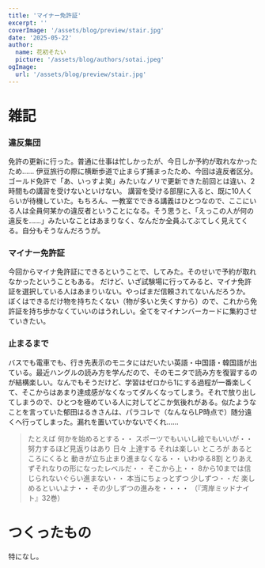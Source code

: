 ```yaml
---
title: 'マイナー免許証'
excerpt: ''
coverImage: '/assets/blog/preview/stair.jpg'
date: '2025-05-22'
author:
  name: 花初そたい
  picture: '/assets/blog/authors/sotai.jpeg'
ogImage:
  url: '/assets/blog/preview/stair.jpg'
---
```

# 雑記
### 違反集団
免許の更新に行った。普通に仕事は忙しかったが、今日しか予約が取れなかったため……
伊豆旅行の際に横断歩道で止まらず捕まったため、今回は違反者区分。ゴールド免許で「あ、いっすよ笑」みたいなノリで更新できた前回とは違い、2時間もの講習を受けないといけない。
講習を受ける部屋に入ると、既に10人くらいが待機していた。もちろん、一教室でできる講義はひとつなので、ここにいる人は全員何某かの違反者ということになる。そう思うと、「えっこの人が何の違反を……」みたいなことはあまりなく、なんだか全員ふてぶてしく見えてくる。自分もそうなんだろうが。

### マイナー免許証
今回からマイナ免許証にできるということで、してみた。そのせいで予約が取れなかったということもある。
だけど、いざ試験場に行ってみると、マイナ免許証を選択している人はあまりいない。やっぱまだ信頼されてないんだろうか。
ぼくはできるだけ物を持ちたくない（物が多いと失くすから）ので、これから免許証を持ち歩かなくていいのはうれしい。全てをマイナンバーカードに集約させていきたい。

### 止まるまで
バスでも電車でも、行き先表示のモニタにはだいたい英語・中国語・韓国語が出ている。最近ハングルの読み方を学んだので、そのモニタで読み方を復習するのが結構楽しい。なんでもそうだけど、学習はゼロから1にする過程が一番楽しくて、そこからはあまり達成感がなくなってダルくなってしまう。それで放り出してしまうので、ひとつを極めている人に対してどこか気後れがある。似たようなことを言っていた郁田はるきさんは、パラコレで（なんならLP時点で）随分遠くへ行ってしまった。漏れを置いていかないでくれ……
> たとえば 何かを始めるとする・・
スポーツでもいいし絵でもいいが・・
努力するほど見返りはあり
日々 上達する
それは楽しい
ところが あるところにくると
動きが立ち止まり進まなくなる・・
いわゆる8割
とりあえずそれなりの形になったレベルだ・・
そこから上・・
8から10までは信じられないぐらい進まない・・
本当にちょっとずつ 少しずつ・・だ
楽しめるといいよナ・・
その少しずつの進みを・・・・
（『湾岸ミッドナイト』32巻）

# つくったもの
特になし。